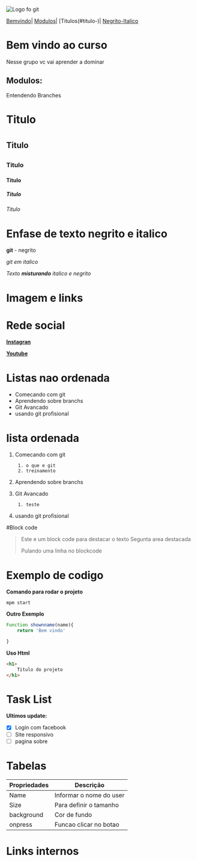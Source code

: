 
![Logo fo git](https://sujeitoprogramador.com/wp-content/uploads/2021/04/gitimage.png)

[Bemvindo](#bem-vindo-ao-curso)|
[Modulos](#modulos)|
[Titulos(#titulo-)|
[Negrito-Italico](##enfase-de-texto-negrito-e-italico)




# Bem vindo ao curso 
Nesse grupo vc vai aprender a dominar


## Modulos:

Entendendo Branches

# Titulo <h1>
## Titulo <h2>
### Titulo <h3>
#### Titulo <h4>
##### Titulo <h5>
###### Titulo <h6>


# Enfase de texto negrito e italico
**git**  - negrito

_git em italico_ 

_Texto **misturando** italico e negrito_

# Imagem e links


# Rede social
[**Instagran**](https://instagram.com/sujeitoprogramador)

[**Youtube**](https://youtube.com/sujeitoprogramador)





# Listas nao ordenada
* Comecando com git
* Aprendendo sobre branchs
* Git Avancado
* usando git profisional

# lista ordenada
1. Comecando com git
        
        1. o que e git
        2. treinamento 
2. Aprendendo sobre branchs
3. Git Avancado
        
        1. teste
4. usando git profisional

#Block code
>Este e um block code para destacar o texto
>Segunta area destacada
>
>Pulando uma linha no blockcode

# Exemplo de codigo

**Comando para rodar o projeto**
```
mpm start
```
**Outro Exemplo**
```js
Function shownname(name){
    return 'Bem vindo'

}
```

**Uso Html**
```html
<h1>
    Titulo do projeto
</h1>
```
# Task List

**Ultimos update:**
- [x] Login com facebook
- [ ] Site responsivo
- [ ] pagina sobre 

# Tabelas

Propriedades | Descrição
-----------  | --------
Name | Informar o nome do user
Size | Para definir o tamanho
background | Cor de fundo
onpress | Funcao clicar no botao

# Links internos




